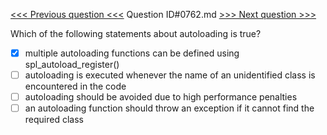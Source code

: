[<<< Previous question <<<](0761.md)  Question ID#0762.md  [>>> Next question >>>](0763.md) 

Which of the following statements about autoloading is true?

- [x] multiple autoloading functions can be defined using spl_autoload_register()
- [ ] autoloading is executed whenever the name of an unidentified class is encountered in the code
- [ ] autoloading should be avoided due to high performance penalties
- [ ] an autoloading function should throw an exception if it cannot find the required class
